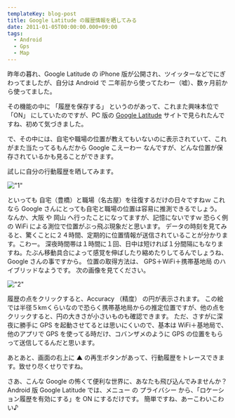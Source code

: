 ```yaml
---
templateKey: blog-post
title: Google Latitude の履歴情報を晒してみる
date: 2011-01-05T00:00:00.000+09:00
tags:
  - Android
  - Gps
  - Map
---
```

昨年の暮れ、Google Latitude の iPhone 版が公開され、ツイッターなどでにぎわってましたが、自分は Android で 二年前から使ってたわー（嘘）、数ヶ月前から使ってました。
<!--more-->

その機能の中に 「履歴を保存する」 というのがあって、これまた興味本位で 「ON」 にしていたのですが、PC 版の [Google Latitude](https://www.google.com/latitude/) サイトで見られたんですね、初めて気づきました。

で、その中には、自宅や職場の位置が教えてもいないのに表示されていて、これがまた当たってるもんだから Google こえーわー なんですが、どんな位置が保存されているかも見ることができます。

試しに自分の行動履歴を晒してみます。

!["1"](https://blog.amay077.net/img/posts/latitude_1.png)

といっても 自宅（豊橋）と職場（名古屋）を往復するだけの日々ですねｗ
これなら Google さんにとっても自宅と職場の位置は容易に推測できるでしょう。
なんか、大阪 や 岡山 へ行ったことになってますが、記憶にないですｗ
恐らく例の WiFi による測位で位置がぶっ飛ぶ現象だと思います。
データの時刻を見てみると、驚くことに２４時間、定期的に位置情報が送信されていることが分かります。こわー。
深夜時間帯は１時間に１回、日中は短ければ１分間隔にもなりますね。たぶん移動具合によって感覚を伸ばしたり縮めたりしてるんでしょうね、Google さんの事ですから。
位置の取得方法は、 GPS＋WiFi＋携帯基地局 のハイブリッドなようです。
次の画像を見てください。

!["2"](https://blog.amay077.net/img/posts/latitude_2.png)

履歴の点をクリックすると、Accuracy （精度） の円が表示されます。
この絵では半径５kmくらいなので恐らく携帯基地局からの推定位置ですが、他の点をクリックすると、円の大きさが小さいものも確認できます。
ただ、さすがに深夜に勝手に GPS を起動させてるとは思いにくいので、基本は WiFi＋基地局で、他のアプリで GPS を使ってる時だけ、コバンザメのように GPS の位置をもらって送信してるんだと思います。

あとあと、画面の右上に ▲ の再生ボタンがあって、行動履歴をトレースできます。致せり尽くせりですね。

さあ、こんな Google の怖くて便利な世界に、あなたも飛び込んでみませんか？
Android 版 Google Latitude では、メニュー の プライバシー から、「ロケーション履歴を有効にする」を ON にするだけです。
簡単ですね、あーこわいこわい♪
